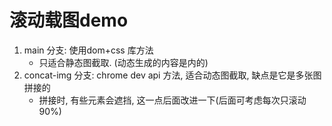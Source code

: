 # 滚动载图demo
1. main 分支: 使用dom+css 库方法
    - 只适合静态图截取. (动态生成的内容是内的)
2. concat-img 分支: chrome dev api 方法, 适合动态图截取, 缺点是它是多张图拼接的
    - 拼接时, 有些元素会遮挡, 这一点后面改进一下(后面可考虑每次只滚动90%)
